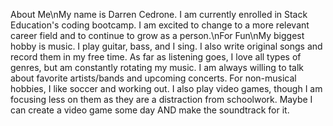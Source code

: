 About Me\nMy name is Darren Cedrone. I am currently enrolled in Stack Education's coding bootcamp. I am excited to change to a more relevant career field and to continue to grow as a person.\nFor Fun\nMy biggest hobby is music. I play guitar, bass, and I sing. I also write original songs and record them in my free time. As far as listening goes, I love all types of genres, but am constantly rotating my music. I am always willing to talk about favorite artists/bands and upcoming concerts. For non-musical hobbies, I like soccer and working out. I also play video games, though I am focusing less on them as they are a distraction from schoolwork. Maybe I can create a video game some day AND make the soundtrack for it.
